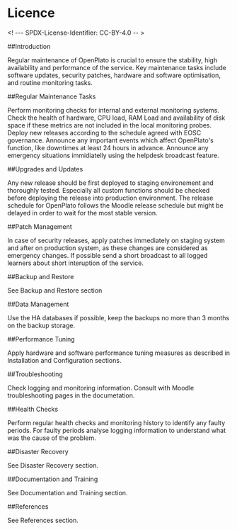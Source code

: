 # Licence

<! --- SPDX-License-Identifier: CC-BY-4.0  -- >

##Introduction

Regular maintenance of OpenPlato is crucial to ensure the stability, high availability and performance of the service. Key maintenance tasks include software updates, security patches, hardware and software optimisation, and routine monitoring tasks.

##Regular Maintenance Tasks

Perform monitoring checks for internal and external monitoring systems. Check the health of hardware, CPU load, RAM Load and availability of disk space if these metrics are not included in the local monitoring probes. Deploy new releases according to the schedule agreed with EOSC governance. Announce any important events which affect OpenPlato's function, like downtimes at least 24 hours in advance. Announce any emergency situations immidiatelly using the helpdesk broadcast feature.

##Upgrades and Updates

Any new release should be first deployed to staging environement and thoroughly tested. Especially all custom functions should be checked before deploying the release into production environment. The release schedule for OpenPlato follows the Moodle release schedule but might be delayed in order to wait for the most stable version.

##Patch Management

In case of security releases, apply patches immediately on staging system and after on production system, as these changes are considered as emergency changes. If possible send a short broadcast to all logged learners about short interuption of the service.

##Backup and Restore

See Backup and Restore section

##Data Management

Use the HA databases if possible, keep the backups no more than 3 months on the backup storage.

##Performance Tuning

Apply hardware and software performance tuning measures as described in Installation and Configuration sections.

##Troubleshooting

Check logging and monitoring information. Consult with Moodle troubleshooting pages in the documetation.

##Health Checks

Perform regular health checks and monitoring history to identify any faulty periods. For faulty periods analyse logging information to understand what was the cause of the problem. 

##Disaster Recovery

See Disaster Recovery section.

##Documentation and Training

See Documentation and Training section.

##References

See References section. 